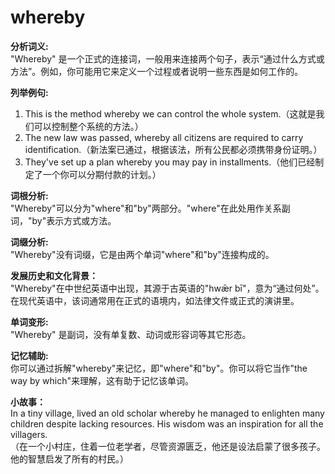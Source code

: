 # whereby

**分析词义:**  
"Whereby" 是一个正式的连接词，一般用来连接两个句子，表示“通过什么方式或方法”。例如，你可能用它来定义一个过程或者说明一些东西是如何工作的。

  

**列举例句:**

  

1.  This is the method whereby we can control the whole system.（这就是我们可以控制整个系统的方法。）
2.  The new law was passed, whereby all citizens are required to carry identification.（新法案已通过，根据该法，所有公民都必须携带身份证明。）
3.  They've set up a plan whereby you may pay in installments.（他们已经制定了一个你可以分期付款的计划。）

  

**词根分析:**  
"Whereby"可以分为"where"和"by"两部分。"where"在此处用作关系副词，"by"表示方式或方法。

  

**词缀分析:**  
"Whereby"没有词缀，它是由两个单词"where"和"by"连接构成的。

  

**发展历史和文化背景：**  
"Whereby"在中世纪英语中出现，其源于古英语的"hwǣr bī"，意为“通过何处”。在现代英语中，该词通常用在正式的语境内，如法律文件或正式的演讲里。

  

**单词变形:**  
"Whereby" 是副词，没有单复数、动词或形容词等其它形态。

  

**记忆辅助:**  
你可以通过拆解"whereby"来记忆，即"where"和"by"。你可以将它当作"the way by which"来理解，这有助于记忆该单词。

  

**小故事：**  
In a tiny village, lived an old scholar whereby he managed to enlighten many children despite lacking resources. His wisdom was an inspiration for all the villagers.  
（在一个小村庄，住着一位老学者，尽管资源匮乏，他还是设法启蒙了很多孩子。他的智慧启发了所有的村民。）
